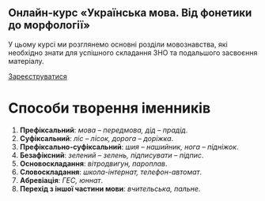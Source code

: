 <div class="banner">
  <h2 class="course">Онлайн-курс «Українська мова. Від фонетики до морфології»</h2>
  <p class="course-description">
     У цьому курсі ми розглянемо основні розділи мовознавства, які необхідно знати для успішного складання ЗНО та подальшого засвоєння матеріалу.<br>
  </p>
    <div class="button-wrapper">
        <a class="registration-button" target="_blank" href="http://bit.ly/2zuYUGS">Зареєструватися</a>
    </div>   
</div>

# Способи творення iменникiв

1. <strong>Префiксальний</strong>: <i>мова – передмова, дiд – прадiд</i>.
2. <strong>Суфiксальний</strong>: <i>лiс – лiсок, дорога – дорiжка</i>.
3. <strong>Префiксально-суфiксальний</strong>: <i>шия – нашийник, нога – пiднiжок</i>.
4. <strong>Безафiксний</strong>: <i>зелений – зелень, пiдписувати – пiдпис</i>.
5. <strong>Основоскладання</strong>: <i>вiтродвигун, пароплав</i>.
6. <strong>Словоскладання</strong>: <i>школа-iнтернат, телефон-автомат</i>.
7. <strong>Абревiацiя</strong>: <i>ГЕС, юннат</i>.
8. <strong>Перехiд з iншої частини мови</strong>: <i>вчительська, пальне</i>.